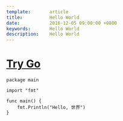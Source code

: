 ```yaml
---
template:       article
title:          Hello World
date:           2016-12-05 09:00:00 +0800
keywords:       Hello World
description:    Hello World
---
```


# [Try Go](https://golang.org)
```golang
package main

import "fmt"

func main() {
    fmt.Println("Hello, 世界")
}
```